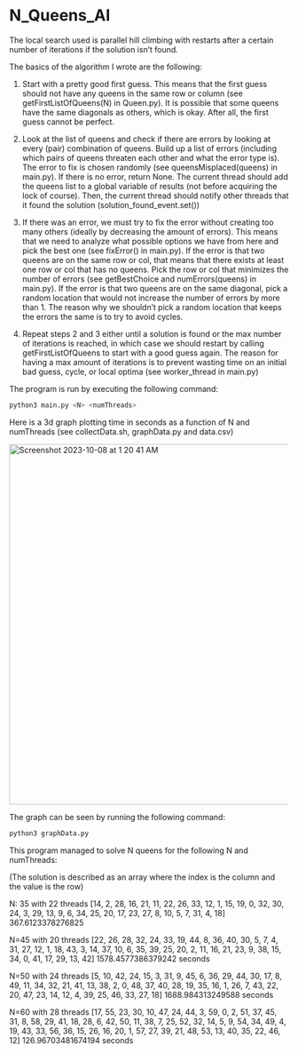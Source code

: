 # N_Queens_AI
The local search used is parallel hill climbing with restarts after a certain number of iterations if the solution isn’t found. 

The basics of the algorithm I wrote are the following:
1. Start with a pretty good first guess. This means that the first guess should not have any queens in the same row or column (see getFirstListOfQueens(N) in Queen.py). It is possible that some queens have the same diagonals as others, which is okay. After all, the first guess cannot be perfect.

2. Look at the list of queens and check if there are errors by looking at every (pair) combination of queens. Build up a list of errors (including which pairs of queens threaten each other and what the error type is). The error to fix is chosen randomly (see queensMisplaced(queens) in main.py). If there is no error, return None. The current thread should add the queens list to a global variable of results (not before acquiring the lock of course). Then, the current thread should notify other threads that it found the solution (solution_found_event.set())

3. If there was an error, we must try to fix the error without creating too many others (ideally by decreasing the amount of errors). This means that we need to analyze what possible options we have from here and pick the best one (see fixError() in main.py). If the error is that two queens are on the same row or col, that means that there exists at least one row or col that has no queens. Pick the row or col that minimizes the number of errors (see getBestChoice and numErrors(queens) in main.py). If the error is that two queens are on the same diagonal, pick a random location that would not increase the number of errors by more than 1. The reason why we shouldn’t pick a random location that keeps the errors the same is to try to avoid cycles.

4. Repeat steps 2 and 3 either until a solution is found or the max number of iterations is reached, in which case we should restart by calling getFirstListOfQueens to start with a good guess again. The reason for having a max amount of iterations is to prevent wasting time on an initial bad guess, cycle, or local optima (see worker_thread in main.py)


The program is run by executing the following command:
```bash
python3 main.py <N> <numThreads>
```



Here is a 3d graph plotting time in seconds as a function of N and numThreads (see collectData.sh, graphData.py and data.csv)

<img width="649" alt="Screenshot 2023-10-08 at 1 20 41 AM" src="https://github.com/vmic2002/N_Queens_AI/assets/89990471/3a7fb58b-23f7-416e-b48b-91c7c6684144">

The graph can be seen by running the following command:

```bash
python3 graphData.py
```


This program managed to solve N queens for the following N and numThreads: 

(The solution is described as an array where the index is the column and the value is the row)

N: 35  with 22 threads
[14, 2, 28, 16, 21, 11, 22, 26, 33, 12, 1, 15, 19, 0, 32, 30, 24, 3, 29, 13, 9, 6, 34, 25, 20, 17, 23, 27, 8, 10, 5, 7, 31, 4, 18]
367.6123378276825


N=45 with 20 threads
[22, 26, 28, 32, 24, 33, 19, 44, 8, 36, 40, 30, 5, 7, 4, 31, 27, 12, 1, 18, 43, 3, 14, 37, 10, 6, 35, 39, 25, 20, 2, 11, 16, 21, 23, 9, 38, 15, 34, 0, 41, 17, 29, 13, 42]
1578.4577386379242 seconds


N=50 with 24 threads
[5, 10, 42, 24, 15, 3, 31, 9, 45, 6, 36, 29, 44, 30, 17, 8, 49, 11, 34, 32, 21, 41, 13, 38, 2, 0, 48, 37, 40, 28, 19, 35, 16, 1, 26, 7, 43, 22, 20, 47, 23, 14, 12, 4, 39, 25, 46, 33, 27, 18]
1688.984313249588 seconds


N=60 with 28 threads
[17, 55, 23, 30, 10, 47, 24, 44, 3, 59, 0, 2, 51, 37, 45, 31, 8, 58, 29, 41, 18, 28, 6, 42, 50, 11, 38, 7, 25, 52, 32, 14, 5, 9, 54, 34, 49, 4, 19, 43, 33, 56, 36, 15, 26, 16, 20, 1, 57, 27, 39, 21, 48, 53, 13, 40, 35, 22, 46, 12]
126.96703481674194 seconds


